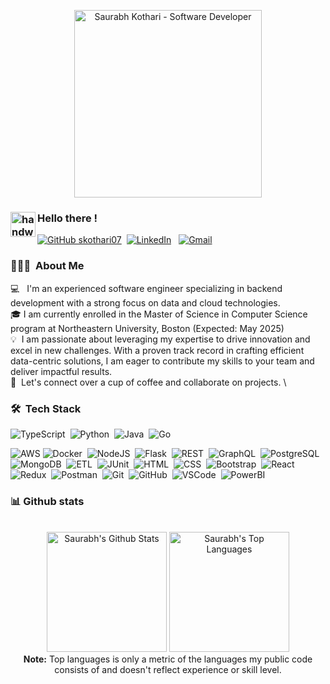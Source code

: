  <p align="center">
  <img src="https://github.com/user-attachments/assets/c2faa6ed-90b8-43d5-8b77-4e6f9e77e571" alt="Saurabh Kothari - Software Developer" height="300" width="auto" />
</p>

### <img alt="handwavegif" src="https://user-images.githubusercontent.com/39513876/112366216-8cfe7400-8cfe-11eb-8116-7d3dbae20e97.gif" width='40' align="left"/> Hello there !
[![GitHub skothari07](https://img.shields.io/github/followers/skothari07?label=follow&style=social)](https://github.com/skothari07)&nbsp;
<a href="https://www.linkedin.com/in/saurabh-kothari110599/"><img alt="LinkedIn" src="https://img.shields.io/badge/linkedin%20-%230077B5.svg?&style=flat&logo=linkedin&logoColor=white"/></a> &nbsp;
<a href="mailto:kothari.sau@northeastern.edu"><img alt="Gmail" src="https://img.shields.io/badge/Gmail-D14836?style=flat&logo=gmail&logoColor=white" /></a> &nbsp;

### 👨🏻‍💻 &nbsp;About Me

💻 &nbsp; I'm an experienced software engineer specializing in backend development with a strong focus on data and cloud technologies. \
🎓&nbsp;I am currently enrolled in the Master of Science in Computer Science program at Northeastern University, Boston (Expected: May 2025) \
💡 &nbsp;I am passionate about leveraging my expertise to drive innovation and excel in new challenges. With a proven track record in crafting efficient data-centric solutions, I am eager to contribute my skills to your team and deliver impactful results.\
💬 &nbsp;Let's connect over a cup of coffee and collaborate on projects. \


### 🛠 &nbsp;Tech Stack
![TypeScript](https://img.shields.io/badge/-TypeScript-007ACC?style=flat&logo=typescript&logoColor=white)&nbsp;
![Python](https://img.shields.io/badge/-Python-306998?style=flat&logo=python&logoColor=white)&nbsp;
![Java](https://img.shields.io/badge/-Java-007396?style=flat&logo=java&logoColor=white)&nbsp;
![Go](https://img.shields.io/badge/-Go-00ADD8?style=flat&logo=go&logoColor=white)&nbsp;

![AWS](https://img.shields.io/badge/-AWS-232F3E?style=flat&logo=amazon-aws&logoColor=white)
![Docker](https://img.shields.io/badge/-Docker-0db7ed?style=flat&logo=docker&logoColor=white)&nbsp;
![NodeJS](https://img.shields.io/badge/-NodeJS-003300?style=flat&logo=node.js&logoColor=white)&nbsp;
![Flask](https://img.shields.io/badge/-Flask-000000?style=flat&logo=flask&logoColor=white)&nbsp;
![REST](https://img.shields.io/badge/-REST-7F7F7F?style=flat&logo=rest&logoColor=white)&nbsp;
![GraphQL](https://img.shields.io/badge/-GraphQL-E10098?style=flat&logo=graphql&logoColor=white)&nbsp;
![PostgreSQL](https://img.shields.io/badge/-PostgreSQL-003B6F?style=flat&logo=postgresql&logoColor=white)&nbsp;
![MongoDB](https://img.shields.io/badge/-MongoDB-47A048?style=flat&logo=mongodb&logoColor=white)&nbsp;
![ETL](https://img.shields.io/badge/-ETL-6C63FF?style=flat&logo=apache&logoColor=white)&nbsp;
![JUnit](https://img.shields.io/badge/-JUnit-25A162?style=flat&logo=junit&logoColor=white)&nbsp;
![HTML](https://img.shields.io/badge/-HTML-E44D26?style=flat&logo=html5&logoColor=white)&nbsp;
![CSS](https://img.shields.io/badge/-CSS-263CE7?style=flat&logo=css3&logoColor=white)&nbsp;
![Bootstrap](https://img.shields.io/badge/-Bootstrap-563D7C?style=flat&logo=bootstrap&logoColor=white)&nbsp;
![React](https://img.shields.io/badge/-React-20232A?style=flat&logo=react&logoColor=61DAFB)&nbsp;
![Redux](https://img.shields.io/badge/-Redux-764ABC?style=flat&logo=redux&logoColor=white)&nbsp;
![Postman](https://img.shields.io/badge/-Postman-FF6C37?style=flat&logo=postman&logoColor=white)&nbsp;
![Git](https://img.shields.io/badge/-Git-F05032?style=flat&logo=git&logoColor=white)&nbsp;
![GitHub](https://img.shields.io/badge/-GitHub-181717?style=flat&logo=github&logoColor=white)&nbsp;
![VSCode](https://img.shields.io/badge/-VSCode-007ACC?style=flat&logo=visual-studio-code&logoColor=white)&nbsp;
![PowerBI](https://img.shields.io/badge/-Power_BI-EDC32B?style=flat&logo=powerbi&logoColor=white)&nbsp;

### 📊 Github stats

<!-- Bassed on: https://github.com/skothari07/github-readme-stats -->
<p align="center">
  <br/>
  <a href="https://github.com/skothari07/github-readme-stats"><img alt="Saurabh's Github Stats" src="https://github-readme-stats.vercel.app/api/?username=skothari07&show_icons=true&count_private=true&theme=react&bg_color=1F222E&title_color=7cebf5&icon_color=2d7de4&show_icons=true&border_color=7cebf5&border_radius=10" height="192px"/></a>
  <a href="https://github.com/skothari07/github-readme-stats"><img alt="Saurabh's Top Languages" src="https://github-readme-stats.vercel.app/api/top-langs/?username=skothari07&langs_count=8&layout=compact&theme=react&bg_color=1F222E&title_color=7cebf5&icon_color=2d7de4&show_icons=true&border_color=7cebf5&border_radius=10" height="192px"/></a>
  <br/>
  <b>Note:</b> Top languages is only a metric of the languages my public code consists of and doesn't reflect experience or skill level.
</p>

